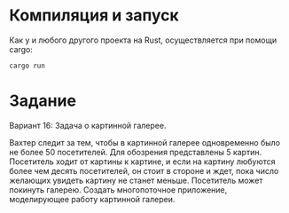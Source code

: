 # Компиляция и запуск
Как у и любого другого проекта на Rust, осуществляется при помощи cargo:
```
cargo run
```

# Задание
Вариант 16: Задача о картинной галерее.

Вахтер следит за тем, чтобы в картинной галерее одновременно было не более 50 посетителей. Для обозрения представлены 5 картин. Посетитель ходит от картины к картине, и если на картину любуются более чем десять посетителей, он стоит в стороне и ждет, пока число желающих увидеть картину не станет меньше. Посетитель может покинуть галерею. Создать многопоточное приложение, моделирующее работу картинной галереи.
